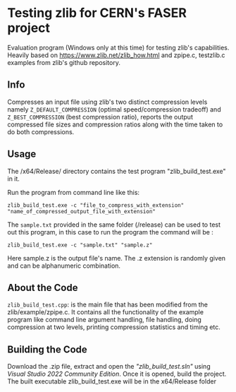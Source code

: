 # Testing zlib for CERN's FASER project 
Evaluation program (Windows only at this time) for testing zlib's capabilities.
Heavily based on https://www.zlib.net/zlib_how.html and zpipe.c, testzlib.c examples from zlib's github repository.

## Info
Compresses an input file using zlib's two distinct compression levels namely `Z_DEFAULT_COMPRESSION` (optimal speed/compression tradeoff) and `Z_BEST_COMPRESSION` (best compression ratio), reports the output compressed file sizes and compression ratios along with the time taken to do both compressions.

## Usage
The /x64/Release/ directory contains the test program "zlib_build_test.exe" in it. 

Run the program from command line like this:

`zlib_build_test.exe -c "file_to_compress_with_extension" "name_of_compressed_output_file_with_extension"`

The `sample.txt` provided in the same folder (/release) can be used to test out this program, in this case to run the program the command will be :

`zlib_build_test.exe -c "sample.txt" "sample.z"` 

Here sample.z is the output file's name. The .z extension is randomly given and can be alphanumeric combination.

## About the Code
`zlib_build_test.cpp`: is the main file that has been modified from the zlib/example/zpipe.c. It contains all the functionality of the example program like command line argument handling, file handling, doing compression at two levels, printing compression statistics and timing etc.

## Building the Code
Download the .zip file, extract and open the *"zlib_build_test.sln"* using *Visual Studio 2022 Community Edition*. Once it is opened, build the project. The built executable zlib_build_test.exe will be in the x64/Release folder
